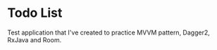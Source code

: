 # Todo List

Test application that I've created to practice MVVM pattern, Dagger2, RxJava and Room.
